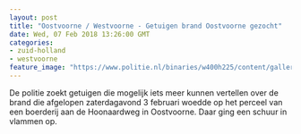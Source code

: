 ```yaml
---
layout: post
title: "Oostvoorne / Westvoorne - Getuigen brand Oostvoorne gezocht"
date: Wed, 07 Feb 2018 13:26:00 GMT
categories: 
- zuid-holland 
- westvoorne 
feature_image: "https://www.politie.nl/binaries/w400h225/content/gallery/politie/stockfotos/algemeen/logo-op-uniformjas.jpg"
---
```


De politie zoekt getuigen die mogelijk iets meer kunnen vertellen over de brand die afgelopen zaterdagavond 3 februari woedde op het perceel van een boerderij aan de Hoonaardweg in Oostvoorne. Daar ging een schuur in vlammen op.
